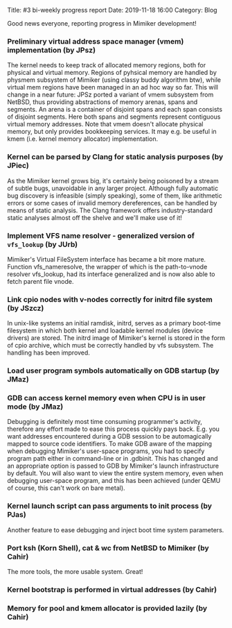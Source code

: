 Title: #3 bi-weekly progress report
Date: 2019-11-18 16:00
Category: Blog

Good news everyone, reporting progress in Mimiker development!

### Preliminary virtual address space manager (vmem) implementation (by JPsz)

The kernel needs to keep track of allocated memory regions, both for
physical and virtual memory. Regions of pyhsical memory are handled by
physmem subsystem of Mimiker (using classy buddy algorithm btw), while
virtual mem regions have been managed in an ad hoc way so far. This
will change in a near future: JPSz ported a variant of vmem subsystem
from NetBSD, thus providing abstractions of memory arenas, spans and
segments. An arena is a container of disjoint spans and each span
consists of disjoint segments. Here both spans and segments represent
contiguous virtual memory addresses. Note that vmem doesn't allocate
physical memory, but only provides bookkeeping services. It may e.g. be
useful in kmem (i.e. kernel memory allocator) implementation.

[//]: # (Komentarz w pull requeście b. pomocny)

### Kernel can be parsed by Clang for static analysis purposes (by JPiec)

As the Mimiker kernel grows big, it's certainly being poisoned by a
stream of subtle bugs, unavoidable in any larger project. Although
fully automatic bug discovery is infeasible (simply speaking), some of
them, like arithmetic errors or some cases of invalid memory
dereferences, can be handled by means of static analysis. The Clang
framework offers industry-standard static analyses almost off the
shelve and we'll make use of it! 

[//]: # (Komentarz w pull requeście b. pomocny)


### Implement VFS name resolver - generalized version of `vfs_lookup` (by JUrb)

Mimiker's Virtual FileSystem interface has became a bit more
mature. Function vfs_nameresolve, the wrapper of which is the
path-to-vnode resolver vfs_lookup, had its interface generalized and
is now also able to fetch parent file vnode.

[//]: # (Komentarz którymś z commitów. Gdyby był w pull requeście, byłby bardziej pomocny)

### Link cpio nodes with v-nodes correctly for initrd file system (by JSzcz)

In unix-like systems an initial ramdisk, initrd, serves as a primary
boot-time filesystem in which both kernel and loadable kernel modules
(device drivers) are stored. The initrd image of Mimiker's kernel is
stored in the form of cpio archive, which must be correctly handled by
vfs subsystem. The handling has been improved.

[//]: # (Brak komentarza wyjaśniającego cel pull requestu. Komentarz powinien zawierać odnośnik do sekcji 9 manuala Net/FreeBSD)

### Load user program symbols automatically on GDB startup (by JMaz)
### GDB can access kernel memory even when CPU is in user mode (by JMaz)

Debugging is definitely most time consuming programmer's activity,
therefore any effort made to ease this process quickly pays
back. E.g. you want addresses encountered during a GDB session to be
automagically mapped to source code identifiers. To make GDB aware of
the mapping when debugging Mimiker's user-space programs, you had to
specify program path either in command-line or in .gdbinit. This has
changed and an appropriate option is passed to GDB by Mimiker's
launch infrastructure by default. You will also want to view the
entire system memory, even when debugging user-space program, and this has
been achieved (under QEMU of course, this can't work on bare metal).

### Kernel launch script can pass arguments to init process (by PJas)
Another feature to ease debugging and inject boot time system parameters.

### Port ksh (Korn Shell), cat & wc from NetBSD to Mimiker (by Cahir)
The more tools, the more usable system. Great!

### Kernel bootstrap is performed in virtual addresses (by Cahir)

### Memory for pool and kmem allocator is provided lazily (by Cahir)
